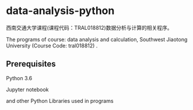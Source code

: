 # data-analysis-python
西南交通大学课程(课程代码：TRAL018812)数据分析与计算的相关程序。 <p>
The programs of course: data analysis and calculation, Southwest Jiaotong University (Course Code: tral018812) .<p>
## Prerequisites
  Python 3.6 <p>
  Jupyter notebook <p>
  and other Python Libraries used in programs
